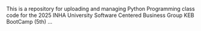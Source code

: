 This is a repository for uploading and managing Python Programming class code for the 2025 INHA University Software Centered Business Group KEB BootCamp (5th)
...